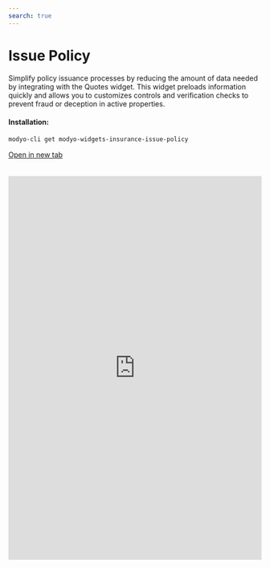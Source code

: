 ```yaml
---
search: true
---
```


# Issue Policy

Simplify policy issuance processes by reducing the amount of data needed by integrating with the Quotes widget. This widget preloads information quickly and allows you to customizes controls and verification checks to prevent fraud or deception in active properties.

#### Installation:

```bash
modyo-cli get modyo-widgets-insurance-issue-policy
```

[Open in new tab](https://widgets.modyo.com/insurance/broker/issue-policy)

<iframe id="widgetFrame" src="https://widgets.modyo.com/insurance/broker/issue-policy" width="100%" frameBorder="0" style="min-height:762px;overflow:auto;margin-top:20px;"/>

| Feature      | Description                                                                                                                                                                                                             |
|--------------------|-------------------------------------------------------------------------------------------------------------------------------------------------------------------------------------------------------------------------|
| Saved           | Not always intermediaries have all the data at hand, help them with options that generate draft policies without losing that issue.                                                                   |
| Effective Dates | Allow your intermediaries to select only the effective date or type of Co-Ownership to be insured. Save time filling data by integrating these steps with the information collected in the quoter. |
| Overview            | Presents a summary of the quote before generating it to validate hedges, deductibles and offers the option to display the premium increase percentages selected in the quote.                       |
